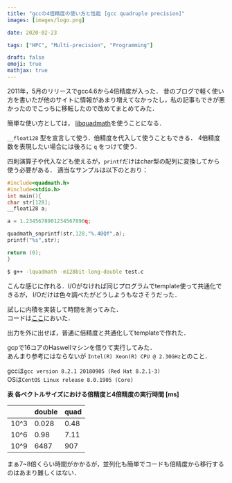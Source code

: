 ```yaml
---
title: "gccの4倍精度の使い方と性能 [gcc quadruple precision]"
images: [images/logo.png]

date: 2020-02-23

tags: ["HPC", "Multi-precision", "Programming"]

draft: false
emoji: true
mathjax: true
---
```

2011年，5月のリリースでgcc4.6から4倍精度が入った．
昔のブログで軽く使い方を書いたが他のサイトに情報があまり増えてなかったし，私の記事もできが悪かったのでこっちに移転したので改めてまとめてみた．

簡単な使い方としては，
[libquadmath][quad]を使うことになる．

`__float128` 型を宣言して使う．倍精度を代入して使うこともできる．
4倍精度数を表現したい場合には後ろに `q` をつけて使う．

四則演算子や代入なども使えるが，`printf`だけはchar型の配列に変換してから使う必要がある．
適当なサンプルは以下のとおり：

```c
#include<quadmath.h>
#include<stdio.h>
int main(){
char str[128];
__float128 a;

a = 1.2345678901234567890q;

quadmath_snprintf(str,128,"%.40Qf",a);
printf("%s",str);

return (0);
}
```

``` sh
$ g++ -lquadmath -m128bit-long-double test.c
```

こんな感じに作れる．I/Oがなければ同じプログラムでtemplate使って共通化できるが，
I/Oだけは色々調べたがどうしようもなさそうだった．

試しに内積を実装して時間を測ってみた．\
コードは[ここ][1]においた．

出力を外に出せば，普通に倍精度と共通化してtemplateで作れた．

gcpで16コアのHaswellマシンを借りて実行してみた．\
あんまり参考にはならないが `Intel(R) Xeon(R) CPU @ 2.30GHz`とのこと．

gccは`gcc version 8.2.1 20180905 (Red Hat 8.2.1-3)`\
OSは`CentOS Linux release 8.0.1905 (Core)`

**表 各ベクトルサイズにおける倍精度と4倍精度の実行時間 [ms]**

|      | double | quad |
|------|--------|------|
| 10^3 | 0.028  | 0.48 |
| 10^6 | 0.98   | 7.11 |
| 10^9 | 6487   | 907  |

まぁ7~8倍くらい時間がかかるが，並列化も簡単でコードも倍精度から移行するのはあまり難しくはない．

[1]: https://github.com/t-hishinuma/gcc_quad_test
[quad]: https://gcc.gnu.org/onlinedocs/libquadmath/ 
